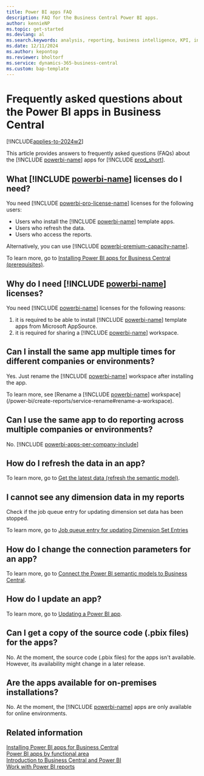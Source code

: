 ```yaml
---
title: Power BI apps FAQ
description: FAQ for the Business Central Power BI apps.
author: kennieNP
ms.topic: get-started
ms.devlang: al
ms.search.keywords: analysis, reporting, business intelligence, KPI, installation, administration
ms.date: 12/11/2024
ms.author: kepontop
ms.reviewer: bholtorf
ms.service: dynamics-365-business-central
ms.custom: bap-template
---
```


# Frequently asked questions about the Power BI apps in Business Central

[!INCLUDE[applies-to-2024w2](includes/applies-to-2024w2.md)]

This article provides answers to frequently asked questions (FAQs) about the [!INCLUDE [powerbi-name](includes/powerbi-name.md)] apps for [!INCLUDE [prod_short](includes/prod_short.md)].

## What [!INCLUDE [powerbi-name](includes/powerbi-name.md)] licenses do I need?

You need [!INCLUDE [powerbi-pro-license-name](includes/powerbi-pro-license-name.md)] licenses for the following users:

- Users who install the [!INCLUDE [powerbi-name](includes/powerbi-name.md)] template apps.
- Users who refresh the data.
- Users who access the reports.

Alternatively, you can use [!INCLUDE [powerbi-premium-capacity-name](includes/powerbi-premium-capacity-name.md)].

To learn more, go to [Installing Power BI apps for Business Central (prerequisites)](across-powerbi-install-business-central-apps.md#prerequisites).

## Why do I need [!INCLUDE [powerbi-name](includes/powerbi-name.md)] licenses?

You need [!INCLUDE [powerbi-name](includes/powerbi-name.md)] licenses for the following reasons:

1. it is required to be able to install [!INCLUDE [powerbi-name](includes/powerbi-name.md)] template apps from Microsoft AppSource.
2. it is required for sharing a [!INCLUDE [powerbi-name](includes/powerbi-name.md)] workspace.

## Can I install the same app multiple times for different companies or environments?

Yes. Just rename the [!INCLUDE [powerbi-name](includes/powerbi-name.md)] workspace after installing the app.

To learn more, see [Rename a [!INCLUDE [powerbi-name](includes/powerbi-name.md)] workspace](/power-bi/create-reports/service-rename#rename-a-workspace).

## Can I use the same app to do reporting across multiple companies or environments?

No. [!INCLUDE [powerbi-apps-per-company-include](includes/powerbi-apps-per-company-include.md)]

## How do I refresh the data in an app?

To learn more, go to [Get the latest data (refresh the semantic model)](./across-powerbi-install-business-central-apps.md#get-the-latest-data-refresh-the-semantic-model).

## I cannot see any dimension data in my reports

Check if the job queue entry for updating dimension set data has been stopped.

To learn more, go to [Job queue entry for updating Dimension Set Entries](across-powerbi-install-business-central-apps.md#job-queue-entry-for-updating-dimension-set-entries)

## How do I change the connection parameters for an app?

To learn more, go to [Connect the Power BI semantic models to Business Central](across-powerbi-install-business-central-apps.md#connect-the-power-bi-semantic-models-to-business-central).

## How do I update an app?

To learn more, go to [Updating a Power BI app](across-powerbi-install-business-central-apps.md#updating-a-power-bi-app).

## Can I get a copy of the source code (.pbix files) for the apps?

No. At the moment, the source code (.pbix files) for the apps isn't available. However, its availability might change in a later release.

## Are the apps available for on-premises installations?

No. At the moment, the [!INCLUDE [powerbi-name](includes/powerbi-name.md)] apps are only available for online environments.

## Related information

[Installing Power BI apps for Business Central](across-powerbi-install-business-central-apps.md)  
[Power BI apps by functional area](across-powerbi-apps-by-functional-area.md)  
[Introduction to Business Central and Power BI](admin-powerbi.md)  
[Work with Power BI reports](across-working-with-powerbi.md)  
